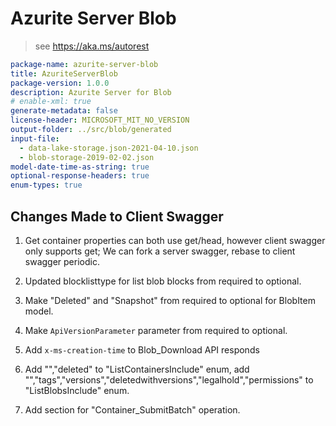# Azurite Server Blob

> see https://aka.ms/autorest

```yaml
package-name: azurite-server-blob
title: AzuriteServerBlob
package-version: 1.0.0
description: Azurite Server for Blob
# enable-xml: true
generate-metadata: false
license-header: MICROSOFT_MIT_NO_VERSION
output-folder: ../src/blob/generated
input-file: 
  - data-lake-storage.json-2021-04-10.json
  - blob-storage-2019-02-02.json
model-date-time-as-string: true
optional-response-headers: true
enum-types: true
```

## Changes Made to Client Swagger

1. Get container properties can both use get/head, however client swagger only supports get; We can fork a server swagger, rebase to client swagger periodic.

2. Updated blocklisttype for list blob blocks from required to optional.

3. Make "Deleted" and "Snapshot" from required to optional for BlobItem model.

4. Make `ApiVersionParameter` parameter from required to optional.

5. Add `x-ms-creation-time` to Blob_Download API responds

6. Add "","deleted" to "ListContainersInclude" enum, add "","tags","versions","deletedwithversions","legalhold","permissions" to "ListBlobsInclude" enum.

7. Add section for "Container_SubmitBatch" operation.
